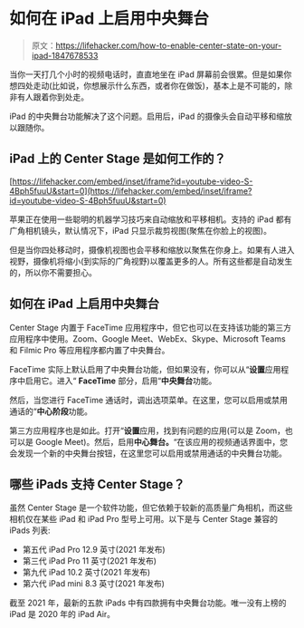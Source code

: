 # 如何在 iPad 上启用中央舞台

> 原文：<https://lifehacker.com/how-to-enable-center-state-on-your-ipad-1847678533>

当你一天打几个小时的视频电话时，直直地坐在 iPad 屏幕前会很累。但是如果你想四处走动(比如说，你想展示什么东西，或者你在做饭)，基本上是不可能的，除非有人跟着你到处走。



iPad 的中央舞台功能解决了这个问题。启用后，iPad 的摄像头会自动平移和缩放以跟随你。

## iPad 上的 Center Stage 是如何工作的？

 [https://lifehacker.com/embed/inset/iframe?id=youtube-video-S-4Bph5fuuU&start=0](https://lifehacker.com/embed/inset/iframe?id=youtube-video-S-4Bph5fuuU&start=0) 

苹果正在使用一些聪明的机器学习技巧来自动缩放和平移相机。支持的 iPad 都有广角相机镜头，默认情况下，iPad 只显示裁剪视图(聚焦在你脸上的视图)。

但是当你四处移动时，摄像机视图也会平移和缩放以聚焦在你身上。如果有人进入视野，摄像机将缩小(到实际的广角视野)以覆盖更多的人。所有这些都是自动发生的，所以你不需要担心。

## 如何在 iPad 上启用中央舞台

Center Stage 内置于 FaceTime 应用程序中，但它也可以在支持该功能的第三方应用程序中使用。Zoom、Google Meet、WebEx、Skype、Microsoft Teams 和 Filmic Pro 等应用程序都内置了中央舞台。

FaceTime 实际上默认启用了中央舞台功能，但如果没有，你可以从“**设置**应用程序中启用它。进入“ **FaceTime** 部分，启用“**中央舞台**功能。

然后，当您进行 FaceTime 通话时，调出选项菜单。在这里，您可以启用或禁用通话的“**中心阶段**功能。

第三方应用程序也是如此。打开“**设置**应用，找到有问题的应用(可以是 Zoom，也可以是 Google Meet)。然后，启用**中心舞台。**“在该应用的视频通话界面中，您会发现一个新的中央舞台按钮，在这里您可以启用或禁用通话的中央舞台功能。

## **哪些 iPads 支持 Center Stage？**

虽然 Center Stage 是一个软件功能，但它依赖于较新的高质量广角相机，而这些相机仅在某些 iPad 和 iPad Pro 型号上可用。以下是与 Center Stage 兼容的 iPads 列表:

*   第五代 iPad Pro 12.9 英寸(2021 年发布)
*   第三代 iPad Pro 11 英寸(2021 年发布)
*   第九代 iPad 10.2 英寸(2021 年发布)
*   第六代 iPad mini 8.3 英寸(2021 年发布)

截至 2021 年，最新的五款 iPads 中有四款拥有中央舞台功能。唯一没有上榜的 iPad 是 2020 年的 iPad Air。